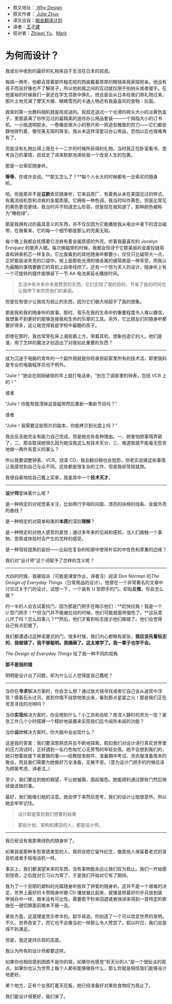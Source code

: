 * 原文地址：[ Why Design ](https://medium.com/the-year-of-the-looking-glass/why-design-f3c8546c9672)
* 原文作者：[ Julie Zhuo ]( https://medium.com/@joulee)
* 译文出自：[掘金翻译计划](https://github.com/xitu/gold-miner)
* 译者：[王子建](https://github.com/Romeo0906)
* 校对者：[Zhiwei Yu](https://github.com/Zhiw)、[Mark](https://github.com/marcmoore)

# 为何而设计？

我成长中收到的最好的礼物来自于生活在日本的叔叔。

每隔一两年，他都会穿着那件粗花呢的西装戴着厚厚的眼镜来我家探短亲。他没有孩子而且好像也不了解孩子，所以他和我之间的互动就仅限于拍拍头或者握手。在他富裕的时候我们一家还在学生贷款中挣扎，他总是会从日本给我们带礼物过来，那片土地充满了摩天大楼、眼睛雪亮的卡通人物还有我最喜欢的食物：拉面。

我家的第一台数码相机就是叔叔送的。叔叔还送过一个光滑的砖头大小的淡黄色盒子，里面装满了你所见过的最精美的迷你办公用品套装——一个拇指大小的订书机、一小瓶透明胶水、一卷橡皮擦大小的卷尺和一把造型雅致的剪刀——它们都安静地排列着，像完美无瑕的珠宝。我从未这样深爱过办公用品，恐怕以后也很难再有了。

但是没有礼物比得上我在十一二岁的时候所获得的礼物。当时我正在卧室看书、思考自己的事情，叔叔走了进来默默地递给我一个改变人生的包裹。

那是一台索尼随身听。

**等等**，你或许会说。**那又怎么了？**每个人长大的时候都有一台索尼的随身听。

哈，但是那并不是**这款**索尼随身听，它来自原厂、有着我从未在美国见过的样式、有着流线机型和凉爽的金属质感。它拥有一种色调，我当时叫作黄色，但是比常见的黄色更亮更绿。我当时并不知道怎么形容，但是现在我知道了，那种颜色被称为“橄榄绿”。

那是我拥有过的最具意义的东西，并不仅仅因为它能播放我从电台中录下的混合磁带，在我看来，它的每一个细节都是那么的完美无瑕。

每个晚上我都会抚摸着它凉爽有着金属质感的外壳，听着我最喜欢的 Jocelyn Enriquez 的歌声入眠。每次换磁带的时候，我都会惊讶于它那美丽的金属铰链简直和钟表机芯一样复杂。它比我看到的其他随身听都要小，仅仅只比磁带大一点，正好能装进夹克的口袋中。按上面那些光滑的铬金属的键简直是一种享受，而我认为最酷的事情要数它的耳机上自带线控了。还有一个惊为天人的设计，随身听上有一个可旋转的插件能够装下一节 AA 电池来延长播放时间。

> 生活中有许多许多我赞赏的东西，它们实现了我的目的，节省了我的时间也让我停下来欣赏他们的美丽。

但是仅有很少让我叹为观止的东西，因为它们极大地超乎了我的想象。

那是我和我的随身听的故事。那时，音乐在我的生命中的重要程度令人难以置信，我想象不到更好的能够连接我和生命的乐章的工具。另外，它比朋友们的随身听都要好得多，这让我觉得我是学校中最酷的孩子。

即使在那时，我也常常在床上凝视着上方，带着耳机，想象创造它的人。他们是谁，用了怎样的魔法才创造出了对我如此重要的东西？

---

成为沉迷于电脑的青年的一个副作用就是你将承担起家里所有的技术活，即使我妈是专业的电脑程序员也不例外。

“Julie！”她会在刚刚破晓的早上就打电话来，“别忘了调家里的钟表，包括 VCR 上的！”

或者

“Julie！你能帮我清掉这盘磁带然后重新一集新节目吗？”

或者

“Julie！我需要这些照片的副本，你能拷贝到光盘上吗？”

我会反击她完全有能力自己完成，但是她总有各种理由。一、她害怕把事情弄砸了，二、那会耽误她很久因为她没我这么有技术天分，三、难道我就不能毫无怨言地做一两件有意义的事么？

所以我要调整钟表、VCR，烧录 CD，我会翻白眼也会抱怨，但老实说做这些事情让我感觉到自己与众不同。这些都是很复杂的工作，但是我却驾轻就熟。

我很自豪地给自己戴上奖章，我是其中一个**技术天才**。

---

**设计师**意味着什么呢？

是一种特定的对视觉美关注，比如两行字母的间距、漂亮的扶椅的线条、金属外壳的曲线？

是一种特定的对简单和美的**本质**的深刻**理解**？

是一种特定的对他人感受的直觉；通过多年来的见闻和感知，当人们接触一个事物、思索或体验时会产生的怎样的感受。

是一种驾轻就熟的装扮——比如在复杂的轮廓中使用朴实的中性色和厚重的边缘？

我们对“设计师”这个词赋予了怎样的含义呢？

---

大四的时候，我被指派（可能是课堂作业，译者注）阅读 Don Norman 的*The Design of Everyday Things*（日常用品的设计）。他曾在一个非常著名的文章中讨论过关于门的设计，试想一下，一个装有 U 型把手的门，却贴着**推**，你会怎么做？

约一半的人会去试着拉门，因为那是门把手在暗示他们：**赶快拉我！我是一个 U 型门把手！**但当门并不能被拉动的时候，他们可能就面带愠色了。**这玩意儿坏了吗？怎么回事儿？**然后，他们才看到标志提示他们做错了。他们会觉得自己有点犯傻了。

我们都遭遇过这种诺曼式的门，很多时候，我们内心都略有紧张，**我应该先看标志的**，**我做错了，我不够聪明。我搞砸了。这太难学了。我一辈子也学不会。**

*The Design of Everyday Things* 给了我一种不同的视角

**那不是我的错**

明明是设计出了问题，却为什么让人觉得是自己蠢呢？

---

当你在**寻求**解决方案时，你会怎么想？通过放大镜寻找或者它自己会从迷宫中浮现？摸着石头过河，直到你情不自禁地笑出来，看到那点星星之火！那是我们正在苦苦寻找的光明吗？

当你**实现**解决方案时，你会想到什么？小工具和齿轮？夜深人静时的灵光一现？紧张工作几个小时搭建一个精妙地装置来实现我们迄今闻所未闻的功能？

当你**设计**解决方案时，你大脑中会出现什么？

这是我的答案：我们要深思熟虑并且不断地探索。假如我们对设计进行真实世界里的压力测试时，正好遇到一名行色匆忙心无旁骛的年轻女孩。她不会想到我们的，她只想着她接下来要做的事——给教授发邮件、准备期中考试、洗衣服准备周末的聚会。而且我们需要为她做好万全准备，无微不至。（意为设计门把手的时候应该为顾客考虑，译者注。）

至少，我们要达到她的期望，不让她皱眉、面起愠色。她能顺利通过那些门然后继续做该做的事。

最好，我们能吸引她的注意。她会停下来然后思考，我们的设计让她很意外，所以她会牢牢记住。

> 设计即是策划我们想要的结果

> 那些计划、架构和建造的人，都是设计师。

---

我已经没有我那黄绿色的随身听了。

如果我是那种多愁善感类型的人，我将会把它留作纪念，像其他人保留着老式的录音机或者手摇电话机一样。

事实上，我们都渴望未来的东西，没有事物能永远让我们叹为观止。我们一开始感到惊奇，之后就对它习以为常了，于是我们开始对它有了期待。

我为了一个丑陋的塑料的光碟随身听放弃了钟爱的随身听。这并不是一个艰难的决定，世界上最好的卡带随身听跟 CD 播放器比起来，就像是把最好的步兵放到装甲骑兵中一样，根本没有可比性。需要若干秒来回退或者快进来得到一首特定的歌曲在一键切换面前根本不屑一击。

某些方面，这道理是苦乐参半的。韶华易逝。你创造了一个可以改变世界的发明，不久，世界改变了，而它也不会像当初一样那么令人赞赏了。假以时日，我们总是得不到满足。

但是，我还是持乐观的态度。

我认为所有的设计师都要这样。

如果你也相信感到困惑不是你的错，如果你也感觉“有天分的人”是一个很扯淡的观点，如果你也认为世界上每个人都有能够做些什么，那么你就是相信我们能够设计地更好。

某个地方，正有个女孩盯着天花板，她已经准备好对某些食物叹为观止了。

我们能设计得更好，我们来了。